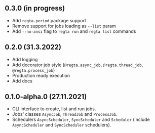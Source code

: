 ## 0.3.0 (in progress)
* Add `regta-period` package support
* Remove support for jobs loading as `--list` param
* Add `--no-ansi` flag to `regta run` and `regta list` commands

## 0.2.0 (31.3.2022)
* Add logging
* Add decorator job style (`@regta.async_job`, `@regta.thread_job`, `@regta.process_job`)
* Production ready execution
* Add docs

## 0.1.0-alpha.0 (27.11.2021)
* CLI interface to create, list and run jobs.
* Jobs' classes `AsyncJob`, `ThreadJob` and `ProcessJob`.
* Schedulers `AsyncScheduler`, `SyncScheduler` and `Scheduler` (include `AsyncScheduler` and `SyncScheduler` schedulers).
